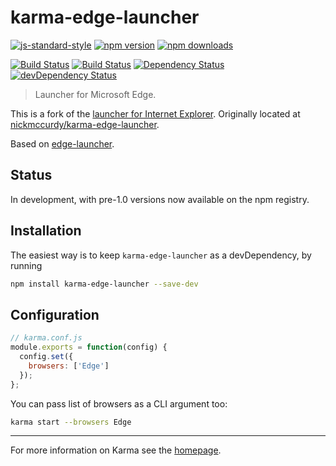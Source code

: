 # karma-edge-launcher

[![js-standard-style](https://img.shields.io/badge/code%20style-standard-brightgreen.svg?style=flat-square)](https://github.com/karma-runner/karma-edge-launcher)
 [![npm version](https://img.shields.io/npm/v/karma-edge-launcher.svg?style=flat-square)](https://www.npmjs.com/package/karma-edge-launcher) [![npm downloads](https://img.shields.io/npm/dm/karma-edge-launcher.svg?style=flat-square)](https://www.npmjs.com/package/karma-edge-launcher)

[![Build Status](https://img.shields.io/travis/karma-runner/karma-edge-launcher/master.svg?style=flat-square)](https://travis-ci.org/karma-runner/karma-edge-launcher) [![Build Status](https://img.shields.io/appveyor/ci/nickmccurdy/karma-edge-launcher-ui7ax/master.svg?style=flat-square)](https://ci.appveyor.com/project/nickmccurdy/karma-edge-launcher-ui7ax) [![Dependency Status](https://img.shields.io/david/karma-runner/karma-edge-launcher.svg?style=flat-square)](https://david-dm.org/karma-runner/karma-edge-launcher) [![devDependency Status](https://img.shields.io/david/dev/karma-runner/karma-edge-launcher.svg?style=flat-square)](https://david-dm.org/karma-runner/karma-edge-launcher#info=devDependencies)

> Launcher for Microsoft Edge.

This is a fork of the [launcher for Internet Explorer](https://github.com/karma-runner/karma-ie-launcher). Originally located at [nickmccurdy/karma-edge-launcher](https://github.com/nickmccurdy/karma-edge-launcher).

Based on [edge-launcher](https://github.com/MicrosoftEdge/edge-launcher).

## Status
In development, with pre-1.0 versions now available on the npm registry.

## Installation

The easiest way is to keep `karma-edge-launcher` as a devDependency, by running

```bash
npm install karma-edge-launcher --save-dev
```

## Configuration
```js
// karma.conf.js
module.exports = function(config) {
  config.set({
    browsers: ['Edge']
  });
};
```

You can pass list of browsers as a CLI argument too:
```bash
karma start --browsers Edge
```

----

For more information on Karma see the [homepage].


[homepage]: http://karma-runner.github.com
